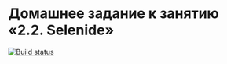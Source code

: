 # Домашнее задание к занятию «2.2. Selenide»

[![Build status](https://ci.appveyor.com/api/projects/status/lbgkl7hn3w4ov49e/branch/master?svg=true)](https://ci.appveyor.com/project/AlexandrAstahov/selenide/branch/master)
